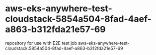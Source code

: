 # aws-eks-anywhere-test-cloudstack-5854a504-8fad-4aef-a863-b312fda21e57-69
repository for use with E2E test job aws-eks-anywhere-test-cloudstack:5854a504-8fad-4aef-a863-b312fda21e57-69
